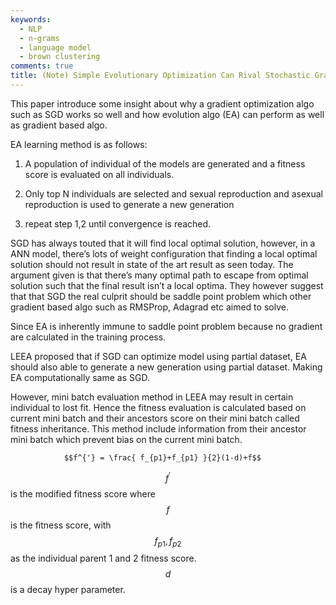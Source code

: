 ```yaml
---
keywords:
  - NLP
  - n-grams
  - language model
  - brown clustering
comments: true
title: (Note) Simple Evolutionary Optimization Can Rival Stochastic Gradient Descent in Neural Networks (LEEA)
---
```


This paper introduce some insight about why a gradient optimization algo such as SGD works so well and how evolution algo (EA) can perform as well as gradient based algo.
 
 
EA learning method is as follows: 
 
 1. A population of individual of the models are generated and a fitness score is evaluated on all individuals. 
 
 2. Only top N individuals are selected and sexual reproduction and asexual reproduction is used to generate a new generation 
 
 3. repeat step 1,2 until convergence is reached.
 
SGD has always touted that it will find local optimal solution, however, in a ANN model, there’s lots of weight configuration that finding a local optimal solution should not result in state of the art result as seen today. The argument given is that there’s many optimal path to escape from optimal solution such that the final result isn’t a local optima. They however suggest that that SGD the real culprit should be saddle point problem which other gradient based algo such as RMSProp, Adagrad etc aimed to solve. 

Since EA is inherently immune to saddle point problem because no gradient are calculated in the training process. 

LEEA proposed that if SGD can optimize model using partial dataset, EA should also able to generate a new generation using partial dataset. Making EA computationally same as SGD.

However, mini batch evaluation method in LEEA may result in certain individual to lost fit. Hence the fitness evaluation is calculated based on current mini batch and their ancestors score on their mini batch called fitness inheritance. This method include information from their ancestor mini batch which prevent bias on the current mini batch.

                $$f^{'} = \frac{ f_{p1}+f_{p1} }{2}(1-d)+f$$

$$f^{'}$$ is the modified fitness score where $$f$$ is the fitness score, with $$f_{p1}, f_{p2}$$ as the individual parent 1 and 2 fitness score. $$d$$ is a decay hyper parameter.
